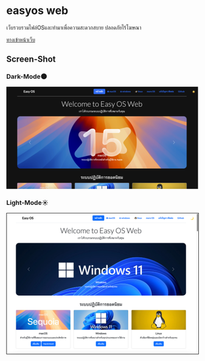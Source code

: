 # easyos web
เว็บรวบรวมไฟล์OSและทำมาเพื่อความสะดวกสบาย ปลอดภัยไร้โฆษณา
<p>
  <a href="https://guty345.github.io/EasyOS">ทางเข้าหน้าเว็บ</a>
</p>

<h2 stle="margin-top:40px;">Screen-Shot</h2>
<div>
  <h3>Dark-Mode🌑</h3>
  <img src="ภาพถ่ายหน้าจอ 2567-12-12 เวลา 23.42.58.png">
</div
<div style="margin-top:20px;">
  <h3>Light-Mode☀️</h3>
  <img style="border:1.2px solid black;" src="screen-shot-light-mode.png">
</div
